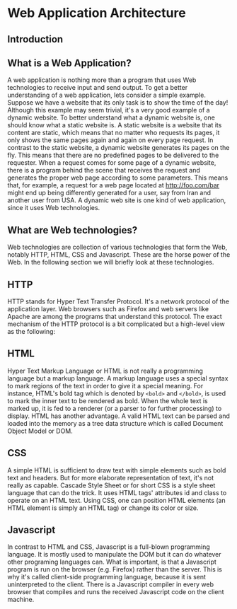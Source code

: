 # Web Application Architecture

## Introduction

## What is a Web Application?

A web application is nothing more than a program that uses Web technologies to
receive input and send output. To get a better understanding of a web
application, lets consider a simple example. Suppose we have a website that its
only task is to show the time of the day! Although this example may seem
trivial, it's a very good example of a dynamic website. To better understand
what a dynamic website is, one should know what a static website is. A static
website is a website that its content are static, which means that no matter
who requests its pages, it only shows the same pages again and again on every
page request. In contrast to the static website, a dynamic website generates
its pages on the fly. This means that there are no predefined pages to be
delivered to the requester. When a request comes for some page of a dynamic
website, there is a program behind the scene that receives the request and
generates the proper web page according to some parameters. This means that,
for example, a request for a web page located at http://foo.com/bar might end
up being differently generated for a user, say from Iran and another user from
USA. A dynamic web site is one kind of web application, since it uses Web
technologies.


## What are Web technologies?

Web technologies are collection of various technologies that form the Web,
notably HTTP, HTML, CSS and Javascript. These are the horse power of the Web.
In the following section we will briefly look at these technologies.


## HTTP

HTTP stands for Hyper Text Transfer Protocol. It's a network protocol of the
application layer. Web browsers such as Firefox and web servers like Apache are
among the programs that understand this protocol. The exact mechanism of the
HTTP protocol is a bit complicated but a high-level view as the following:


## HTML

Hyper Text Markup Language or HTML is not really a programming language but a
markup language. A markup language uses a special syntax to mark regions of the
text in order to give it a special meaning. For instance, HTML's bold tag which
is denoted by `<bold>` and `</bold>`, is used to mark the inner text to be
rendered as bold. When the whole text is marked up, it is fed to a renderer (or
a parser to for further processing) to display. HTML has another advantage. A
valid HTML text can be parsed and loaded into the memory as a tree data
structure which is called Document Object Model or DOM.


## CSS

A simple HTML is sufficient to draw text with simple elements such as bold text
and headers. But for more elaborate representation of text, it's not really as
capable. Cascade Style Sheet or for short CSS is a style sheet language that
can do the trick. It uses HTML tags' attributes id and class to operate on an
HTML text. Using CSS, one can position HTML elements (an HTML element is simply
an HTML tag) or change its color or size.


## Javascript

In contrast to HTML and CSS, Javascript is a full-blown programming language.
It is mostly used to manipulate the DOM but it can do whatever other programing
languages can. What is important, is that a Javascript program is run on the
browser (e.g. Firefox) rather than the server. This is why it's called
client-side programming language, because it is sent uninterpreted to the
client. There is a Javascript compiler in every web browser that compiles and
runs the received Javascript code on the client machine.
